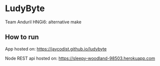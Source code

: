 # LudyByte

Team Anduril HNGi6: alternative make


## How to run

App hosted on:
https://jaycodist.github.io/ludybyte
 
Node REST api hosted on: 
https://sleepy-woodland-98503.herokuapp.com
